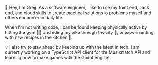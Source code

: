 👋 Hey, I'm Greg. As a software engineer, I like to use my front end, back end, and cloud skills to create practical solutions to problems myself and others encounter in daily life. 

When I'm not writing code, I can be found keeping physically active by hitting the gym 🏋️‍♂️ and riding my bike through the city 🚴, or experimenting with new recipes in the kitchen 🍳. 

💡 I also try to stay ahead by keeping up with the latest in tech. I am currently working on a TypeScript API client for the Musixmatch API and learning how to make games with the Godot engine!
